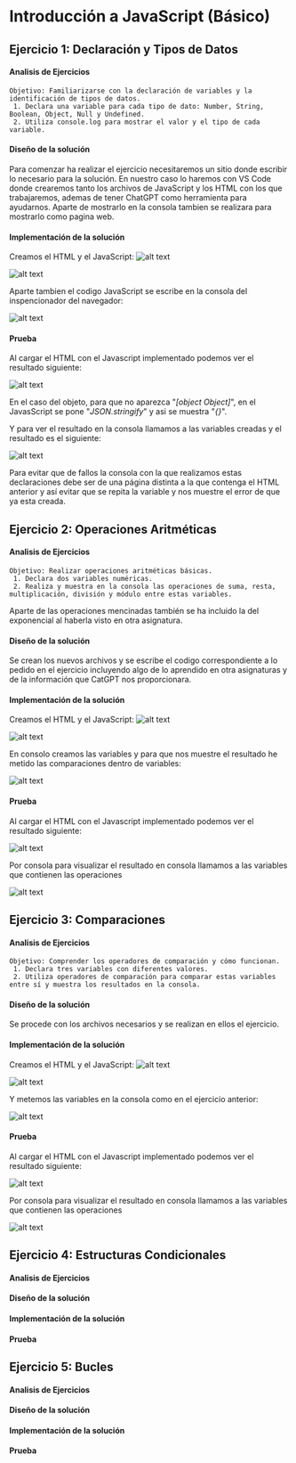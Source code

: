 # Introducción a JavaScript (Básico)
## Ejercicio 1: Declaración y Tipos de Datos

#### Analisis de Ejercicios
```
Objetivo: Familiarizarse con la declaración de variables y la identificación de tipos de datos.
 1. Declara una variable para cada tipo de dato: Number, String, Boolean, Object, Null y Undefined.
 2. Utiliza console.log para mostrar el valor y el tipo de cada variable.
 ```


#### Diseño de la solución
Para comenzar ha realizar el ejercicio necesitaremos un sitio donde escribir lo necesario para la solución. En nuestro caso lo haremos con VS Code donde crearemos tanto los archivos de JavaScript y los HTML con los que trabajaremos, ademas de tener ChatGPT como herramienta para ayudarnos. Aparte de mostrarlo en la consola tambien se realizara para mostrarlo como pagina web.
#### Implementación de la solución
Creamos el HTML y el JavaScript:
![alt text](https://github.com/FernandoTiradosG/DAWEC/blob/main/T1/SPRINT%201/Recursos/HTML1.png "Html")

![alt text](https://github.com/FernandoTiradosG/DAWEC/blob/main/T1/SPRINT%201/Recursos/JavaScript1.png "JavaScript")

Aparte tambien el codigo JavaScript se escribe en la consola del inspencionador del navegador:

![alt text](https://github.com/FernandoTiradosG/DAWEC/blob/main/T1/SPRINT%201/Recursos/Consola1.png "Consola")

#### Prueba
Al cargar el HTML con el Javascript implementado podemos ver el resultado siguiente:

![alt text](https://github.com/FernandoTiradosG/DAWEC/blob/main/T1/SPRINT%201/Recursos/Prueba1.png "Prueba HTML")

En el caso del objeto, para que no aparezca "*[object Object]*", en el JavasScript se pone "*JSON.stringify*" y asi se muestra "*{}*".

Y para ver el resultado en la consola llamamos a las variables creadas y el resultado es el siguiente:

![alt text](https://github.com/FernandoTiradosG/DAWEC/blob/main/T1/SPRINT%201/Recursos/Prueba2.png "Prueba Consola")

Para evitar que de fallos la consola con la que realizamos estas declaraciones debe ser de una página distinta a la que contenga el HTML anterior y así evitar que se repita la variable y nos muestre el error de que ya esta creada.
## Ejercicio 2: Operaciones Aritméticas

#### Analisis de Ejercicios
```
Objetivo: Realizar operaciones aritméticas básicas.
 1. Declara dos variables numéricas.
 2. Realiza y muestra en la consola las operaciones de suma, resta, multiplicación, división y módulo entre estas variables.
```
Aparte de las operaciones mencinadas también se ha incluido la del exponencial al haberla visto en otra asignatura.
#### Diseño de la solución
Se crean los nuevos archivos y se escribe el codigo correspondiente a lo pedido en el ejercicio incluyendo algo de lo aprendido en otra asignaturas y de la información que CatGPT nos proporcionara.
#### Implementación de la solución
Creamos el HTML y el JavaScript:
![alt text](https://github.com/FernandoTiradosG/DAWEC/blob/main/T1/SPRINT%202/Recursos/HTML2.png "Html")

![alt text](https://github.com/FernandoTiradosG/DAWEC/blob/main/T1/SPRINT%202/Recursos/JavaScript2.png "JavaScript")

En consolo creamos las variables y para que nos muestre el resultado he metido las comparaciones dentro de variables:

![alt text](https://github.com/FernandoTiradosG/DAWEC/blob/main/T1/SPRINT%202/Recursos/Consola2.png "Consola")
#### Prueba
Al cargar el HTML con el Javascript implementado podemos ver el resultado siguiente:

![alt text](https://github.com/FernandoTiradosG/DAWEC/blob/main/T1/SPRINT%202/Recursos/Prueba2.png "Prueba HTML")

Por consola para visualizar el resultado en consola llamamos a las variables que contienen las operaciones

![alt text](https://github.com/FernandoTiradosG/DAWEC/blob/main/T1/SPRINT%202/Recursos/Prueba1.png "Prueba consola")
## Ejercicio 3: Comparaciones
#### Analisis de Ejercicios
```
Objetivo: Comprender los operadores de comparación y cómo funcionan.
 1. Declara tres variables con diferentes valores.
 2. Utiliza operadores de comparación para comparar estas variables entre sí y muestra los resultados en la consola.
```

#### Diseño de la solución
Se procede con los archivos necesarios y se realizan en ellos el ejercicio.
#### Implementación de la solución
Creamos el HTML y el JavaScript:
![alt text](https://github.com/FernandoTiradosG/DAWEC/blob/main/T1/SPRINT%203/Recursos/HTML3.png "Html")

![alt text](https://github.com/FernandoTiradosG/DAWEC/blob/main/T1/SPRINT%203/Recursos/JavaScript3.png "JavaScript")

Y metemos las variables en la consola como en el ejercicio anterior:

![alt text](https://github.com/FernandoTiradosG/DAWEC/blob/main/T1/SPRINT%203/Recursos/Consola3.png "Consola")
#### Prueba
Al cargar el HTML con el Javascript implementado podemos ver el resultado siguiente:

![alt text](https://github.com/FernandoTiradosG/DAWEC/blob/main/T1/SPRINT%203/Recursos/Prueba1.png "Prueba HTML")

Por consola para visualizar el resultado en consola llamamos a las variables que contienen las operaciones

![alt text](https://github.com/FernandoTiradosG/DAWEC/blob/main/T1/SPRINT%203/Recursos/Prueba2.png "Prueba consola")
## Ejercicio 4: Estructuras Condicionales

#### Analisis de Ejercicios

#### Diseño de la solución
#### Implementación de la solución

#### Prueba

## Ejercicio 5: Bucles

#### Analisis de Ejercicios

#### Diseño de la solución
#### Implementación de la solución

#### Prueba